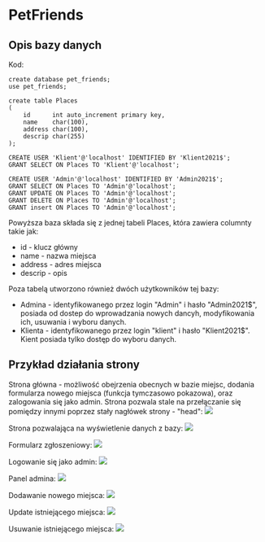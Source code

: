 # PetFriends

## Opis bazy danych

Kod: 

```sql=
create database pet_friends;
use pet_friends;

create table Places
(
    id      int auto_increment primary key,
    name    char(100),
    address char(100),
    descrip char(255)
);

CREATE USER 'Klient'@'localhost' IDENTIFIED BY 'Klient2021$';
GRANT SELECT ON Places TO 'Klient'@'localhost';

CREATE USER 'Admin'@'localhost' IDENTIFIED BY 'Admin2021$';
GRANT SELECT ON Places TO 'Admin'@'localhost';
GRANT UPDATE ON Places TO 'Admin'@'localhost';
GRANT DELETE ON Places TO 'Admin'@'localhost';
GRANT insert ON Places TO 'Admin'@'localhost';
```

Powyższa baza składa się z jednej tabeli Places, która zawiera columnty takie jak:
* id - klucz główny 
* name - nazwa miejsca
* address - adres miejsca
* descrip - opis 

Poza tabelą utworzono również dwóch użytkowników tej bazy:
* Admina - identyfikowanego przez login "Admin" i hasło "Admin2021$", posiada od dostep do wprowadzania nowych dancyh, modyfikowania ich, usuwania i wyboru danych.
* Klienta - identyfikowanego przez login "klient" i hasło "Klient2021$". Kient posiada tylko dostęp do wyboru danych. 

## Przykład działania strony

Strona główna - możliwość obejrzenia obecnych w bazie miejsc, dodania formularza nowego miejsca (funkcja tymczasowo pokazowa), oraz zalogowania się jako admin. Strona pozwala stale na przełączanie się pomiędzy innymi poprzez stały nagłówek strony - "head": 
![](https://i.imgur.com/q7CIahI.jpg)

Strona pozwalająca na wyświetlenie danych z bazy: 
![](https://i.imgur.com/aWrQR9T.jpg)

Formularz zgłoszeniowy:
![](https://i.imgur.com/AhGXGHe.jpg)

Logowanie się jako admin:
![](https://i.imgur.com/YsaCBtN.jpg)

Panel admina:
![](https://i.imgur.com/9JBmxZV.jpg)

Dodawanie nowego miejsca: 
![](https://i.imgur.com/dNGbMqG.jpg)

Update istniejącego miejsca:
![](https://i.imgur.com/SUx4CyO.jpg)

Usuwanie istniejącego miejsca:
![](https://i.imgur.com/5Nf4ypt.png)

